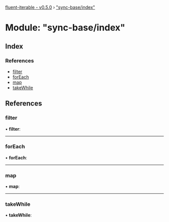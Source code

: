 [fluent-iterable - v0.5.0](../README.md) › ["sync-base/index"](_sync_base_index_.md)

# Module: "sync-base/index"

## Index

### References

* [filter](_sync_base_index_.md#filter)
* [forEach](_sync_base_index_.md#foreach)
* [map](_sync_base_index_.md#map)
* [takeWhile](_sync_base_index_.md#takewhile)

## References

###  filter

• **filter**:

___

###  forEach

• **forEach**:

___

###  map

• **map**:

___

###  takeWhile

• **takeWhile**:
